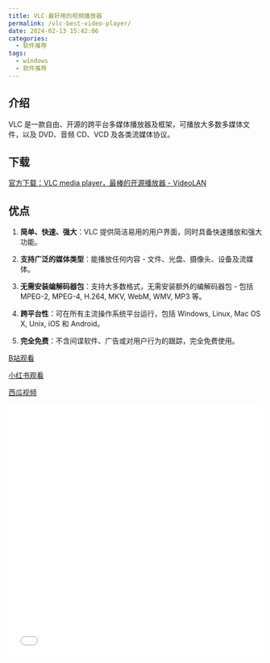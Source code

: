 ```yaml
---
title: VLC-最好用的视频播放器
permalink: /vlc-best-video-player/
date: 2024-02-13 15:42:06
categories: 
  - 软件推荐
tags: 
  - windows
  - 软件推荐
---
```


## 介绍

VLC 是一款自由、开源的跨平台多媒体播放器及框架，可播放大多数多媒体文件，以及 DVD、音频 CD、VCD 及各类流媒体协议。

<!--more-->
## 下载

[官方下载：VLC media player，最棒的开源播放器 - VideoLAN](https://www.videolan.org/vlc/)

## 优点

1. **简单、快速、强大**：VLC 提供简洁易用的用户界面，同时具备快速播放和强大功能。

3. **支持广泛的媒体类型**：能播放任何内容 - 文件、光盘、摄像头、设备及流媒体。

5. **无需安装编解码器包**：支持大多数格式，无需安装额外的编解码器包 - 包括 MPEG-2, MPEG-4, H.264, MKV, WebM, WMV, MP3 等。

7. **跨平台性**：可在所有主流操作系统平台运行，包括 Windows, Linux, Mac OS X, Unix, iOS 和 Android。

9. **完全免费**：不含间谍软件、广告或对用户行为的跟踪，完全免费使用。

[B站观看](https://www.bilibili.com/video/BV1yz421R7dM)

[小红书观看](http://xhslink.com/4P0TpB)

[西瓜视频](https://www.ixigua.com/7335092437574779407)

<iframe src="//player.bilibili.com/player.html?aid=1350583875&amp;bvid=BV1yz421R7dM&amp;cid=1438825474&amp;p=1" allowfullscreen="allowfullscreen" width="100%" height="500" scrolling="no" frameborder="0"></iframe>
